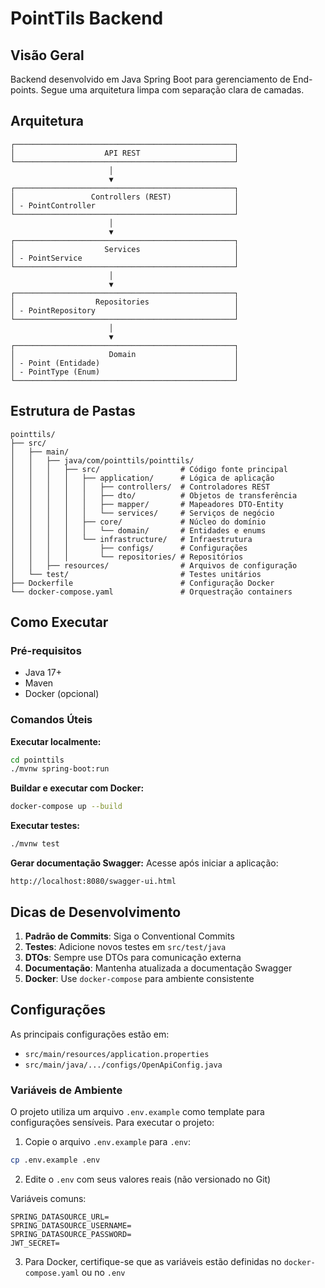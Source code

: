 # PointTils Backend

## Visão Geral
Backend desenvolvido em Java Spring Boot para gerenciamento de End-points. Segue uma arquitetura limpa com separação clara de camadas.

## Arquitetura
```
┌─────────────────────────────────────────────────┐
│                    API REST                     │
└─────────────────────────────────────────────────┘
                      │
                      ▼
┌─────────────────────────────────────────────────┐
│                 Controllers (REST)              │
│ - PointController                               │
└─────────────────────────────────────────────────┘
                      │
                      ▼
┌─────────────────────────────────────────────────┐
│                    Services                     │
│ - PointService                                  │
└─────────────────────────────────────────────────┘
                      │
                      ▼
┌─────────────────────────────────────────────────┐
│                  Repositories                   │
│ - PointRepository                               │
└─────────────────────────────────────────────────┘
                      │
                      ▼
┌─────────────────────────────────────────────────┐
│                     Domain                      │
│ - Point (Entidade)                              │
│ - PointType (Enum)                              │
└─────────────────────────────────────────────────┘
```

## Estrutura de Pastas
```
pointtils/
├── src/
│   ├── main/
│   │   ├── java/com/pointtils/pointtils/
│   │   │   ├── src/                  # Código fonte principal
│   │   │   │   ├── application/      # Lógica de aplicação
│   │   │   │   │   ├── controllers/  # Controladores REST
│   │   │   │   │   ├── dto/          # Objetos de transferência
│   │   │   │   │   ├── mapper/       # Mapeadores DTO-Entity
│   │   │   │   │   └── services/     # Serviços de negócio
│   │   │   │   ├── core/             # Núcleo do domínio
│   │   │   │   │   └── domain/       # Entidades e enums
│   │   │   │   └── infrastructure/   # Infraestrutura
│   │   │   │       ├── configs/      # Configurações
│   │   │   │       └── repositories/ # Repositórios
│   │   ├── resources/                # Arquivos de configuração
│   └── test/                         # Testes unitários
├── Dockerfile                        # Configuração Docker
└── docker-compose.yaml               # Orquestração containers
```

## Como Executar

### Pré-requisitos
- Java 17+
- Maven
- Docker (opcional)

### Comandos Úteis

**Executar localmente:**
```bash
cd pointtils
./mvnw spring-boot:run
```

**Buildar e executar com Docker:**
```bash
docker-compose up --build
```

**Executar testes:**
```bash
./mvnw test
```

**Gerar documentação Swagger:**
Acesse após iniciar a aplicação:
```
http://localhost:8080/swagger-ui.html
```

## Dicas de Desenvolvimento

1. **Padrão de Commits**: Siga o Conventional Commits
2. **Testes**: Adicione novos testes em `src/test/java`
3. **DTOs**: Sempre use DTOs para comunicação externa
4. **Documentação**: Mantenha atualizada a documentação Swagger
5. **Docker**: Use `docker-compose` para ambiente consistente

## Configurações
As principais configurações estão em:
- `src/main/resources/application.properties` 
- `src/main/java/.../configs/OpenApiConfig.java`

### Variáveis de Ambiente
O projeto utiliza um arquivo `.env.example` como template para configurações sensíveis. Para executar o projeto:

1. Copie o arquivo `.env.example` para `.env`:
```bash
cp .env.example .env
```

2. Edite o `.env` com seus valores reais (não versionado no Git)

Variáveis comuns:
```
SPRING_DATASOURCE_URL=
SPRING_DATASOURCE_USERNAME=
SPRING_DATASOURCE_PASSWORD=
JWT_SECRET=
```

3. Para Docker, certifique-se que as variáveis estão definidas no `docker-compose.yaml` ou no `.env`
